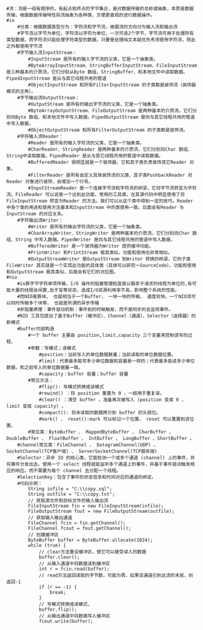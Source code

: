 

	#流：流是一组有顺序的，有起点和终点的字节集合，是对数据传输的总称或抽象，本质是数据传输，根据数据传输特性将流抽象为各种类，方便更直观的进行数据操作。
	#io
		#分类：根据数据类型分为：字符流和字节流，根据流的方向分为输入流和输出流
		#字节流以字节为单位，字符流以字符为单位，一次可读2个字节，字节流可用于处理所有类型数据，而字符流只能处理字符类型的数据，只要是处理纯文本就优先考虑使用字符流，除此之外都使用字节流
		#字节输入流InputStream：
			#InputStream 是所有的输入字节流的父类，它是一个抽象类。
			#ByteArrayInputStream、StringBufferInputStream、FileInputStream 是三种基本的介质流，它们分别从Byte 数组、StringBuffer、和本地文件中读取数据。PipedInputStream 是从与其它线程共用的管道
			#ObjectInputStream 和所有FilterInputStream 的子类都是装饰流（装饰器模式的主角）。
		#字节输出流OutputStream：
			#OutputStream 是所有的输出字节流的父类，它是一个抽象类。
			#ByteArrayOutputStream、FileOutputStream 是两种基本的介质流，它们分别向Byte 数组、和本地文件中写入数据。PipedOutputStream 是向与其它线程共用的管道中写入数据，
			#ObjectOutputStream 和所有FilterOutputStream 的子类都是装饰流。
		#字符输入流Reader：
			#Reader 是所有的输入字符流的父类，它是一个抽象类。
			#CharReader、StringReader 是两种基本的介质流，它们分别将Char 数组、String中读取数据。PipedReader 是从与其它线程共用的管道中读取数据。
			#BufferedReader 很明显就是一个装饰器，它和其子类负责装饰其它Reader 对象。
			#FilterReader 是所有自定义具体装饰流的父类，其子类PushbackReader 对Reader 对象进行装饰，会增加一个行号。
			#InputStreamReader 是一个连接字节流和字符流的桥梁，它将字节流转变为字符流。FileReader 可以说是一个达到此功能、常用的工具类，在其源代码中明显使用了将FileInputStream 转变为Reader 的方法。我们可以从这个类中得到一定的技巧。Reader 中各个类的用途和使用方法基本和InputStream 中的类使用一致。后面会有Reader 与InputStream 的对应关系。
		#字符输出流Writer：
			#Writer 是所有的输出字符流的父类，它是一个抽象类。
			#CharArrayWriter、StringWriter 是两种基本的介质流，它们分别向Char 数组、String 中写入数据。PipedWriter 是向与其它线程共用的管道中写入数据，
			#BufferedWriter 是一个装饰器为Writer 提供缓冲功能。
			#PrintWriter 和PrintStream 极其类似，功能和使用也非常相似。
			#OutputStreamWriter 是OutputStream 到Writer 转换的桥梁，它的子类FileWriter 其实就是一个实现此功能的具体类（具体可以研究一SourceCode）。功能和使用和OutputStream 极其类似，后面会有它们的对应图。
	#nio
		#io靠字节字符单项传输，I/O 操作的阻塞管理粒度是以服务于请求的线程为单位的,有可能大量的线程会闲置,处于盲等状态，造成I/O资源利用率不高，影响整个系统的性能。
		#而NIO是靠块， 也就相当于一个Buffer， 一块一块的传输， 速度较快。一个NIO流可以同时传输多个块等， 也就是所谓的异步传输
		#非阻塞原理：事件驱动机制：事件到的时候触发，而不是同步的去监视事件。
		#NIO 工具包提出了基于Buffer（缓冲区）、Channel（通道）、Selector（选择器）的新模式
		#buffer内部构造
			#一个 buffer 主要由 position,limit,capacity 三个变量来控制读写的过程。
			#参数：写模式；读模式
				#position：当前写入的单位数据数量；当前读取的单位数据位置。
				#limit：代表最多能写多少单位数据和容量是一样的；代表最多能读多少单位数据，和之前写入的单位数据量一致。
				#capacity：buffer 容量；buffer 容量
			#常见方法：
				#flip(): 写模式转换成读模式
				#rewind() ：将 position 重置为 0 ，一般用于重复读。
				#clear() ：清空 buffer ，准备再次被写入 (position 变成 0 ， limit 变成 capacity) 。
				#compact(): 将未读取的数据拷贝到 buffer 的头部位。
				#mark() 、 reset():mark 可以标记一个位置， reset 可以重置到该位置。
			#常见类：ByteBuffer 、 MappedByteBuffer 、 CharBuffer 、 DoubleBuffer 、 FloatBuffer 、 IntBuffer 、 LongBuffer 、ShortBuffer 。
		#channel常见类：FileChannel 、 DatagramChannel(UDP) 、 SocketChannel(TCP客户端) 、 ServerSocketChannel(TCP服务端)
		#Selector：异步 IO 的核心类，它能检测一个或多个通道 (channel) 上的事件，并将事件分发出去。使用一个 select 线程就能监听多个通道上的事件，并基于事件驱动触发相应的响应。而不需要为每个 channel 去分配一个线程。
		#SelectionKey：包含了事件的状态信息和时间对应的通道的绑定。
		#代码示例：
			String infile = "C:\\copy.sql";  
			String outfile = "C:\\copy.txt";  
			// 获取源文件和目标文件的输入输出流  
			FileInputStream fin = new FileInputStream(infile);  
			FileOutputStream fout = new FileOutputStream(outfile);  
			// 获取输入输出通道  
			FileChannel fcin = fin.getChannel();  
			FileChannel fcout = fout.getChannel();  
			// 创建缓冲区  
			ByteBuffer buffer = ByteBuffer.allocate(1024);  
			while (true) {  
				// clear方法重设缓冲区，使它可以接受读入的数据  
				buffer.clear();  
				// 从输入通道中将数据读到缓冲区  
				int r = fcin.read(buffer);  
				// read方法返回读取的字节数，可能为零，如果该通道已到达流的末尾，则返回-1  
				if (r == -1) {  
					break;  
				}  
				// 写模式转换成读模式， 
				buffer.flip();  
				// 从输出通道中将数据写入缓冲区  
				fcout.write(buffer);